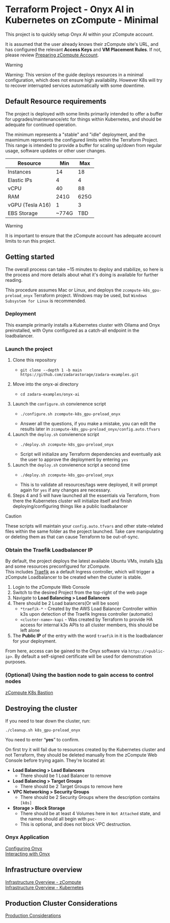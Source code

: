 # Terraform Project - Onyx AI in Kubernetes on zCompute - Minimal

This project is to quickly setup Onyx AI within your zCompute account.

It is assumed that the user already knows their zCompute site's URL, and has configured the relevant **Access Keys** and **VM Placement Rules**. If not, please review [Preparing zCompute Account](01_setup-zcompute.md).

> [!WARNING]
> Warning: This version of the guide deploys resources in a minimal configuration, which does not ensure high availability. However K8s will try to recover interrupted services automatically with some downtime.

## Default Resource requirements

The project is deployed with some limits primarily intended to offer a buffer for upgrades/maintenance/etc for things within Kubernetes, and should be adequate for continued operation.

The minimum represents a "stable" and "idle" deployment, and the maxmimum represents the configured limits within the Terraform Project.   
This range is intended to provide a buffer for scaling up/down from regular usage, software updates or other user changes.

| Resource | Min | Max |
| -------- | --- | --- |
| Instances  | 14 | 18 |
| Elastic IPs | 4 | 4 |
| vCPU | 40 | 88 |
| RAM | 241G | 625G |
| vGPU (Tesla A16) | 1 | 3 |
| EBS Storage | ~774G | TBD |

> [!WARNING]
> It is important to ensure that the zCompute account has adequate account limits to run this project.

## Getting started

The overall process can take ~15 minutes to deploy and stabilize, so here is the process and more details about what it's doing is available for further reading.

This procedure assumes Mac or Linux, and deploys the `zcompute-k8s_gpu-preload_onyx` Terraform project. Windows may be used, but `Windows Subsystem for Linux` is recommended.

### Deployment

This example primarily installs a Kubernetes cluster with Ollama and Onyx preinstalled, with Oynx configured as a catch-all endpoint in the loadbalancer.

### Launch the project

1. Clone this repository
   * ```
     git clone --depth 1 -b main https://github.com/zadarastorage/zadara-examples.git
     ```
2. Move into the onyx-ai directory
   * ```
     cd zadara-examples/onyx-ai
     ```
3. Launch the `configure.sh` convienence script
   * ```
     ./configure.sh zcompute-k8s_gpu-preload_onyx
     ```
   * Answer all the questions, if you make a mistake, you can edit the results later in `zcompute-k8s_gpu-preload_onyx/config.auto.tfvars`
4. Launch the `deploy.sh` convienence script
   * ```
     ./deploy.sh zcompute-k8s_gpu-preload_onyx
     ```
   * Script will initialize any Terraform dependencies and eventually ask the user to approve the deployment by entering `yes`
5. Launch the `deploy.sh` convienence script a second time
   * ```
     ./deploy.sh zcompute-k8s_gpu-preload_onyx
     ```
   * This is to validate all resources/tags were deployed, it will prompt again for `yes` if any changes are necessary.
6. Steps 4 and 5 will have launched all the essentials via Terraform, from there the Kubernetes cluster will initialize itself and finish deploying/configuring things like a public loadbalancer

> [!CAUTION]
> These scripts will maintain your `config.auto.tfvars` and other state-related files within the same folder as the project launched. Take care manipulating or deleting them as that can cause Terraform to be out-of-sync.

### Obtain the Traefik Loadbalancer IP

By default, the project deploys the latest available Ubuntu VMs, installs [k3s](https://k3s.io/) and some resources preconfigured for zCompute.   
This includes [Traefik](https://traefik.io/) as a default Ingress controller, which will trigger a zCompute Loadbalancer to be created when the cluster is stable.

1. Login to the zCompute Web Console
2. Switch to the desired Project from the top-right of the web page
3. Navigate to **Load Balancing > Load Balancers**
4. There should be 2 Load balancers(Or will be soon)
   * `*traefik-*` - Created by the AWS Load Balancer Controller within k3s upon detection of the Traefik Ingress controller (automatic)
   * `<cluster-name>-kapi` - Was created by Terraform to provide HA access for internal k3s APIs to all cluster members, this should be left alone
5. The **Public IP** of the entry with the word `traefik` in it is the loadbalancer for your deployment.

From here, access can be gained to the Onyx software via `https://<public-ip>`. By default a self-signed certificate will be used for demonstration purposes.

### (Optional) Using the bastion node to gain access to control nodes

[zCompute K8s Bastion](zcompute_bastion.md)

## Destroying the cluster

If you need to tear down the cluster, run:
```
./cleanup.sh k8s_gpu-preload_onyx
```

You need to enter “**yes**” to confirm.

On first try it will fail due to resources created by the Kubernetes cluster and not Terraform, they should be deleted manually from the zCompute Web Console before trying again. They're located at:

* **Load Balancing > Load Balancers**
  * There should be 1 Load Balancer to remove
* **Load Balancing > Target Groups**
  * There should be 2 Target Groups to remove here
* **VPC Networking > Security Groups**
  * There should be 2 Security Groups where the description contains `[k8s]`
* **Storage > Block Storage**
  * There should be at least 4 Volumes here in `Not Attached` state, and the names should all begin with `pvc-`
  * This is optional, and does not block VPC destruction.

### Onyx Application

[Configuring Onyx](onyx_configure.md)   
[Interacting with Onyx](onyx_usage.md)

## Infrastructure overview

[Infrastructure Overview - zCompute](onyx_infrastructure-zcompute.md)   
[Infrastructure Overview - Kubernetes](onyx_infrastructure-kubernetes.md)

## Production Cluster Considerations

[Production Considerations](production-considerations.md)
